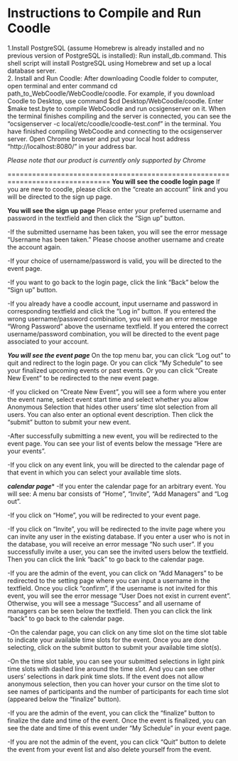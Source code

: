 Instructions to Compile and Run Coodle
===============================================================================
1.Install PostgreSQL (assume Homebrew is already installed and no previous version of PostgreSQL is installed):
  Run install_db.command.
This shell script will install PostgreSQL using Homebrew and set up a local database server.</br>
2. Install and Run Coodle:
After downloading Coodle folder to computer, open terminal and enter command
cd path_to_WebCoodle/WebCoodle/coodle. For example, if you download Coodle to
Desktop, use command $cd Desktop/WebCoodle/coodle.
Enter $make test.byte to compile WebCoodle and run ocsigenserver on it.
When the terminal finishes compiling and the server is connected, you can see
the “ocsigenserver  -c local/etc/coodle/coodle-test.conf” in the terminal.
You have finished compiling WebCoodle and connecting to the ocsigenserver server.
Open Chrome browser and put your local host address “http://localhost:8080/” in
your address bar.

*Please note that our product is currently only supported by Chrome*

===============================================================================
******You will see the coodle login page******
If you are new to coodle, please click on the “create an account” link and you
will be directed to the sign up page.

******You will see the sign up page******
Please enter your preferred username and password in the textfield and then
click the “Sign up” button.

-If the submitted username has been taken, you will see the error message
“Username has been taken.” Please choose another username and create the
account again.

-If your choice of username/password is valid, you will be directed to
the event page.

-If you want to go back to the login page, click the link “Back” below the
“Sign up” button.

-If you already have a coodle account, input username and password in
corresponding textfield and click the “Log in” button. If you entered the wrong
username/password combination, you will see an error message “Wrong Password”
above the username textfield. If you entered the correct username/password
combination, you will be directed to the event page associated to your account.

*******You will see the event page*******
On the top menu bar, you can click “Log out” to quit and redirect to the login page.
Or you can click “My Schedule” to see your finalized upcoming events or past events.
Or you can click “Create New Event” to be redirected to the new event page.

-If you clicked on “Create New Event”, you will see a form where you enter
the event name, select event start time and select whether you allow Anonymous
Selection that hides other users’ time slot selection from all users. You can
also enter an optional event description. Then click the “submit” button to
submit your new event.

-After successfully submitting a new event, you will be redirected to the
event page. You can see your list of events below the message
“Here are your events”.

-If you click on any event link, you will be directed to the calendar page
of that event in which you can select your available time slots.

*******calendar page********
-If you enter the calendar page for an arbitrary event. You will see:
A menu bar consists of “Home”, “Invite”, “Add Managers” and “Log out”.

-If you click on “Home”, you will be redirected to your event page.

-If you click on “Invite”, you will be redirected to the invite page where
you can invite any user in the existing database. If you enter a user who is
not in the database, you will receive an error message “No such user”. If you
successfully invite a user, you can see the invited users below the textfield.
Then you can click the link “back” to go back to the calendar page.

-If you are the admin of the event, you can click on “Add Managers” to be
redirected to the setting page where you can input a username in the textfield.
Once you click “confirm”, if the username is not invited for this event, you
will see the error message “User Does not exist in current event”. Otherwise,
you will see a message “Success” and all username of managers can be seen below
the textfield. Then you can click the link “back” to go back to the calendar page.

-On the calendar page, you can click on any time slot on the time slot table to
indicate your available time slots for the event. Once you are done selecting,
click on the submit button to submit your available time slot(s).

-On the time slot table, you can see your submitted selections in light pink
time slots with dashed line around the time slot. And you can see other users’
selections in dark pink time slots. If the event does not allow anonymous
selection, then you can hover your cursor on the time slot to see names of
participants and the number of participants for each time slot (appeared below
the “finalize” button).

-If you are the admin of the event, you can click the “finalize” button to finalize
the date and time of the event. Once the event is finalized, you can see the date
and time of this event under “My Schedule” in your event page.

-If you are not the admin of the event, you can click “Quit” button to delete the
event from your event list and also delete yourself from the event.
